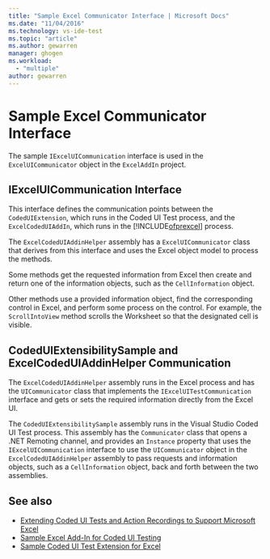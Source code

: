 ```yaml
---
title: "Sample Excel Communicator Interface | Microsoft Docs"
ms.date: "11/04/2016"
ms.technology: vs-ide-test
ms.topic: "article"
ms.author: gewarren
manager: ghogen
ms.workload: 
  - "multiple"
author: gewarren
---
```

# Sample Excel Communicator Interface
The sample `IExcelUICommunication` interface is used in the `ExcelUICommunicator` object in the `ExcelAddIn` project.

## IExcelUICommunication Interface
 This interface defines the communication points between the `CodedUIExtension`, which runs in the Coded UI Test process, and the `ExcelCodedUIAddIn`, which runs in the [!INCLUDE[ofprexcel](../test/includes/ofprexcel_md.md)] process.

 The `ExcelCodedUIAddinHelper` assembly has a `ExcelUICommunicator` class that derives from this interface and uses the Excel object model to process the methods.

 Some methods get the requested information from Excel then create and return one of the information objects, such as the `CellInformation` object.

 Other methods use a provided information object, find the corresponding control in Excel, and perform some process on the control. For example, the `ScrollIntoView` method scrolls the Worksheet so that the designated cell is visible.

## CodedUIExtensibilitySample and ExcelCodedUIAddinHelper Communication
 The `ExcelCodedUIAddinHelper` assembly runs in the Excel process and has the `UICommunicator` class that implements the `IExcelUITestCommunication` interface and gets or sets the required information directly from the Excel UI.

 The `CodedUIExtensibilitySample` assembly runs in the Visual Studio Coded UI Test process. This assembly has the `Communicator` class that opens a .NET Remoting channel, and provides an `Instance` property that uses the `IExcelUICommunication` interface to use the `UICommunicator` object in the `ExcelCodedUIAddinHelper` assembly to pass requests and information objects, such as a `CellInformation` object, back and forth between the two assemblies.

## See also

- [Extending Coded UI Tests and Action Recordings to Support Microsoft Excel](../test/extending-coded-ui-tests-and-action-recordings-to-support-microsoft-excel.md)
- [Sample Excel Add-In for Coded UI Testing](../test/sample-excel-add-in-for-coded-ui-testing.md)
- [Sample Coded UI Test Extension for Excel](../test/sample-coded-ui-test-extension-for-excel.md)
